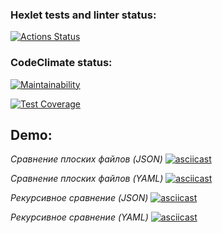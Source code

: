 ### Hexlet tests and linter status:
[![Actions Status](https://github.com/mi-sanity/python-project-50/actions/workflows/hexlet-check.yml/badge.svg)](https://github.com/mi-sanity/python-project-50/actions)

### CodeClimate status:
[![Maintainability](https://api.codeclimate.com/v1/badges/e9adbd7e0ba3898d6e28/maintainability)](https://codeclimate.com/github/mi-sanity/python-project-50/maintainability)

[![Test Coverage](https://api.codeclimate.com/v1/badges/e9adbd7e0ba3898d6e28/test_coverage)](https://codeclimate.com/github/mi-sanity/python-project-50/test_coverage)


## Demo:
*Сравнение плоских файлов (JSON)*
[![asciicast](https://asciinema.org/a/xj5KMVEnqTFFXbla8ZIfYRPTk.svg)](https://asciinema.org/a/xj5KMVEnqTFFXbla8ZIfYRPTk)

*Сравнение плоских файлов (YAML)*
[![asciicast](https://asciinema.org/a/ZpbdtFYj73zA7tdEH0WKNXc3Y.svg)](https://asciinema.org/a/ZpbdtFYj73zA7tdEH0WKNXc3Y)

*Рекурсивное сравнение (JSON)*
[![asciicast](https://asciinema.org/a/qCOgrAI0Dn8EFQHlXK2Iw6SNY.svg)](https://asciinema.org/a/qCOgrAI0Dn8EFQHlXK2Iw6SNY)

*Рекурсивное сравнение (YAML)*
[![asciicast](https://asciinema.org/a/1c31lsRAIoAFWO0dh7GAVRZek.svg)](https://asciinema.org/a/1c31lsRAIoAFWO0dh7GAVRZek)
